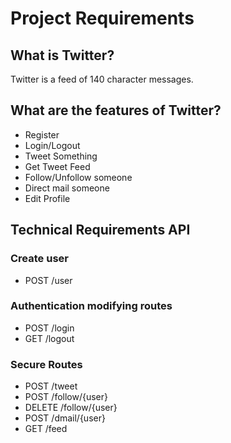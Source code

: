 # Project Requirements

## What is Twitter?

Twitter is a feed of 140 character messages.

## What are the features of Twitter?

- Register
- Login/Logout
- Tweet Something
- Get Tweet Feed
- Follow/Unfollow someone
- Direct mail someone
- Edit Profile

## Technical Requirements API

### Create user
- POST /user

### Authentication modifying routes

- POST /login
- GET /logout

### Secure Routes

- POST /tweet
- POST /follow/{user}
- DELETE /follow/{user}
- POST /dmail/{user}
- GET /feed
